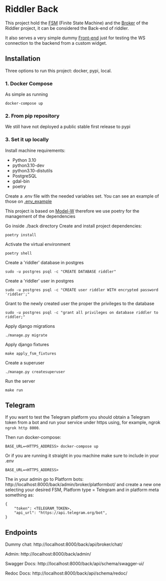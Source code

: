 # Riddler Back

This project hold the [FSM](api/fsm) (Finite State Machine) and the [Broker](api/broker) of the Riddler project, it can be considered the Back-end of riddler.

It also serves a very simple dummy [Front-end](api/broker/templates/chat/index.html) just for testing the WS connection to the backend from a custom widget.

## Installation

Three options to run this project: docker, pypi, local.

### 1. Docker Compose


As simple as running

`docker-compose up`

### 2. From pip repository

We still have not deployed a public stable first release to pypi

### 3. Set it up locally

Install machine requirements:

- Python 3.10
- python3.10-dev
- python3.10-distutils
- PostgreSQL
- gdal-bin
- poetry

Create a .env file with the needed variables set. You can see an example of those on [.env_example](.env_example)

This project is based on [Model-W](https://github.com/ModelW/project-maker) therefore we use poetry for the management of the dependencies

Go inside ./back directory Create and install project dependencies:

`poetry install`

Activate the virtual environment

`poetry shell`

Create a 'riddler' database in postgres

`sudo -u postgres psql -c "CREATE DATABASE riddler"`

Create a 'riddler' user in postgres

`sudo -u postgres psql -c "CREATE user riddler WITH encrypted password 'riddler';"`

Grant to the newly created user the proper the privileges to the database

`sudo -u postgres psql -c "grant all privileges on database riddler to riddler;"`

Apply django migrations

`./manage.py migrate`

Apply django fixtures

`make apply_fsm_fixtures`

Create a superuser

`./manage.py createsuperuser`

Run the server

`make run`


## Telegram

If you want to test the Telegram platform you should obtain a Telegram token from a bot and run your service under https using, for example, ngrok `ngrok http 8000`.

Then run docker-compose:

`BASE_URL=<HTTPS_ADDRESS> docker-compose up`

Or if you are running it straight in you machine make sure to include in your .env

`BASE_URL=<HTTPS_ADDRESS>`

The in your admin go to Platform bots: http://localhost:8000/back/admin/broker/platformbot/ and create a new one selecting your desired FSM, Platform type = Telegram and in platform meta something as:

```
{
    "token": <TELEGRAM_TOKEN>,
    "api_url": "https://api.telegram.org/bot",
}
```


## Endpoints

Dummy chat: http://localhost:8000/back/api/broker/chat/

Admin: http://localhost:8000/back/admin/

Swagger Docs: http://localhost:8000/back/api/schema/swagger-ui/

Redoc Docs: http://localhost:8000/back/api/schema/redoc/
